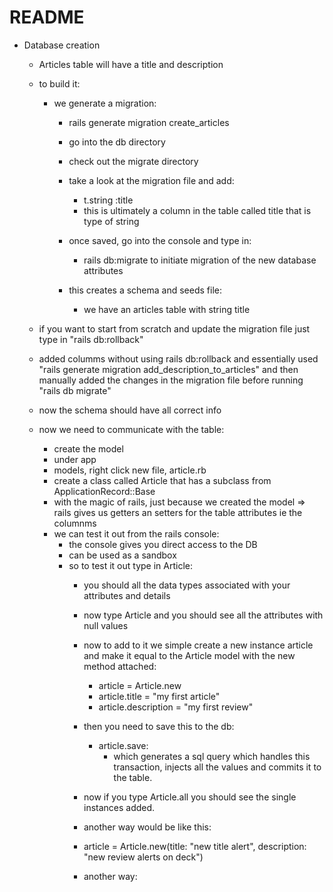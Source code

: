 # README


* Database creation
  - Articles table will have a title and description
  - to build it:
    - we generate a migration:
        - rails generate migration create_articles
        - go into the db directory
        - check out the migrate directory
        - take a look at the migration file and add:
            - t.string :title
            - this is ultimately a column in the table called title that is type of string
        - once saved, go into the console and type in:
            - rails db:migrate to initiate migration of the new database attributes

        - this creates a schema and seeds file:
          - we have an articles table with string title

  - if you want to start from scratch and update the migration file just type in "rails db:rollback"

  - added columms without using rails db:rollback and essentially used "rails generate migration add_description_to_articles" and then manually added the changes in the migration file before running "rails db migrate"

  - now the schema should have all correct info

  - now we need to communicate with the table:
      - create the model
      - under app
      - models, right click new file, article.rb
      - create a class called Article that has a subclass from ApplicationRecord::Base
      - with the magic of rails, just because we created the model => rails gives us getters an setters for the table attributes ie the columnms
      - we can test it out from the rails console:
          - the console gives you direct access to the DB
          - can be used as a sandbox
          - so to test it out type in Article:
            - you should all the data types associated with your attributes and details
            - now type Article and you should see all the attributes with null values
            - now to add to it we simple create a new instance article and make it equal to the Article model with the new method attached:
              - article = Article.new
              - article.title = "my first article"
              - article.description = "my first review"
            - then you need to save this to the db:
                - article.save:
                  - which generates a sql query which handles this transaction, injects all the values and commits it to the table.
            - now if you type Article.all you should see the single instances added.

            - another way would be like this:
            - article = Article.new(title: "new title alert", description: "new review alerts on deck")

            - another way:
